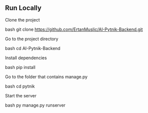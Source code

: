 ## Run Locally

Clone the project

bash
  git clone https://github.com/ErtanMuslic/AI-Pytnik-Backend.git


Go to the project directory

bash
  cd AI-Pytnik-Backend


Install dependencies

bash
  pip install


Go to the folder that contains manage.py

bash
  cd pytnik

Start the server

bash
  py manage.py runserver